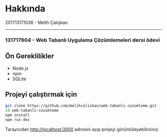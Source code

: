 
# Hakkında

201713171036 - Melih Çalışkan

---
### 131717904 - Web Tabanlı Uygulama Çözümlemeleri dersi ödevi

## Ön Gereklilikler
- Node.js
- npm
- SQLite


## Projeyi çalıştırmak için

```bash
git clone https://github.com/melihcaliskan/web-tabanli-cozumleme.git
cd web-tabanli-cozumleme
npm install
npm run dev
```

Tarayıcıdan [http://localhost:3000](http://localhost:3000) adresini açıp projeyi görüntüleyebilirsiniz.
